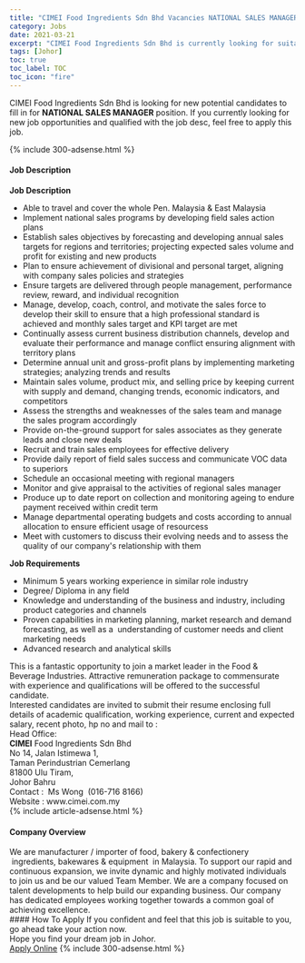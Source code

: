 ```yaml
---
title: "CIMEI Food Ingredients Sdn Bhd Vacancies NATIONAL SALES MANAGER" 
category: Jobs 
date: 2021-03-21 
excerpt: "CIMEI Food Ingredients Sdn Bhd is currently looking for suitable person to fill in the NATIONAL SALES MANAGER which based in Johor" 
tags: [Johor] 
toc: true 
toc_label: TOC 
toc_icon: "fire" 
--- 
```


<p>CIMEI Food Ingredients Sdn Bhd is looking for new potential candidates to fill in for <b>NATIONAL SALES MANAGER</b> position. If you currently looking for new job opportunities and qualified with the job desc, feel free to apply this job.
</p>{% include 300-adsense.html %} 
<div><div><h4>Job Description</h4></div><div><div><span><div><div><strong>Job Description</strong></div><ul><li>Able to travel and cover the whole Pen. Malaysia &amp; East Malaysia</li><li>Implement national sales programs by developing field sales action plans</li><li>Establish sales objectives by forecasting and developing annual sales targets for regions and territories; projecting expected sales volume and profit for existing and new products</li><li>Plan to ensure achievement of divisional and personal target, aligning with company sales policies and strategies</li><li>Ensure targets are delivered through people management, performance review, reward, and individual recognition</li><li>Manage, develop, coach, control, and motivate the sales force to develop their skill to ensure that a high professional standard is achieved and monthly sales target and KPI target are met</li><li>Continually assess current business distribution channels, develop and evaluate their performance and manage conflict ensuring alignment with territory plans</li><li>Determine annual unit and gross-profit plans by implementing marketing strategies; analyzing trends and results</li><li>Maintain sales volume, product mix, and selling price by keeping current with supply and demand, changing trends, economic indicators, and competitors</li><li>Assess the strengths and weaknesses of the sales team and manage the sales program accordingly</li><li>Provide on-the-ground support for sales associates as they generate leads and close new deals</li><li>Recruit and train sales employees for effective delivery</li><li>Provide daily report of field sales success and communicate VOC data to superiors</li><li>Schedule an occasional meeting with regional managers</li><li>Monitor and give appraisal to the activities of regional sales manager</li><li>Produce up to date report on collection and monitoring ageing to endure payment received within credit term</li><li>Manage departmental operating budgets and costs according to annual allocation to ensure efficient usage of resourcess</li><li>Meet with customers to discuss their evolving needs and to assess the quality of our company's relationship with them</li></ul><div><strong>Job Requirements</strong></div><ul><li>Minimum 5 years working experience in similar role industry</li><li>Degree/ Diploma in any field</li><li>Knowledge and understanding of the business and industry, including product categories and channels</li><li>Proven capabilities in marketing planning, market research and demand forecasting, as well as a&#160; understanding of customer needs and client marketing needs</li><li>Advanced research and analytical skills</li></ul><div><div>This is a fantastic opportunity to join a market leader in the Food &amp; Beverage Industries. Attractive remuneration package to commensurate with experience and qualifications will be offered to the successful candidate.<br>Interested candidates are invited to submit their resume enclosing full details of academic qualification, working experience, current and expected salary, recent photo, hp no and mail to :<div>Head Office:</div><div><strong>CIMEI</strong> Food Ingredients Sdn Bhd<br>No 14, Jalan Istimewa 1,<br>Taman Perindustrian Cemerlang<br>81800 Ulu Tiram,<br>Johor Bahru<br>Contact :&#160; Ms Wong&#160; (016-716 8166)<br>Website : www.cimei.com.my</div></div></div></div></span></div></div></div> 
{% include article-adsense.html %} 
<div><div><h4>Company Overview</h4></div><div><div><span><div><div>
	We are manufacturer / importer of food, bakery &amp; confectionery &#160;ingredients, bakewares &amp; equipment &#160;in Malaysia. To support our rapid and continuous expansion, we invite dynamic and highly motivated individuals to join us and be our valued Team Member. We are a company focused on talent developments to help build our expanding business. Our company has&#160;dedicated employees working together towards a common goal of achieving excellence.</div></div></span></div></div></div> 
#### How To Apply 
If you confident and feel that this job is suitable to you, go ahead take your action now. <br/> 
Hope you find your dream job in Johor. <br/> 
<a href="https://www.jobstreet.com.my/en/job/national-sales-manager-4501090?jobId=jobstreet-my-job-4501090&" class="btn btn--info" target="_blank" rel="nofollow noopenner">Apply Online</a> 
{% include 300-adsense.html %} 